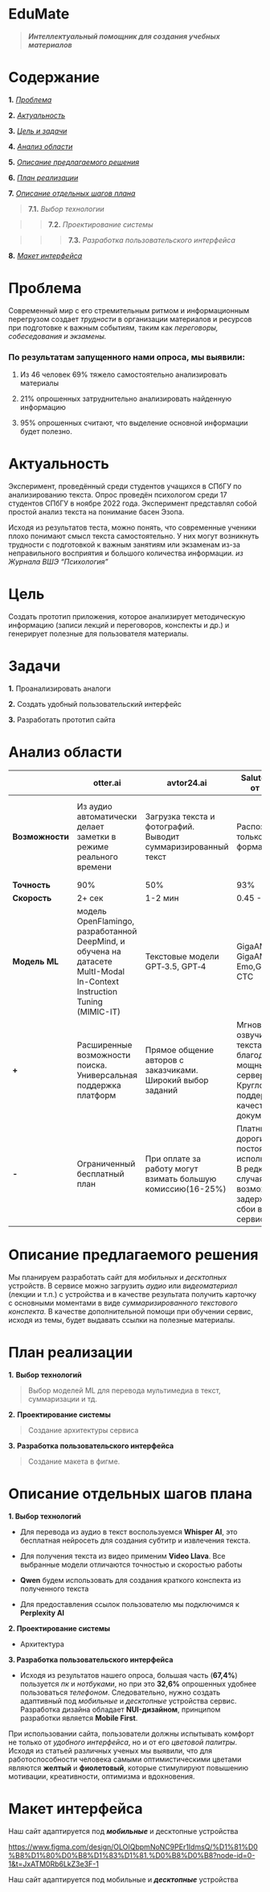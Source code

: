 
# EduMate

>***Интеллектуальный помощник для создания учебных материалов***

# **Содержание**

**1.** *[Проблема](https://github.com/cerais/EduMate/blob/main/README.md#:~:text=8.%20%D0%9C%D0%B0%D0%BA%D0%B5%D1%82%20%D0%B8%D0%BD%D1%82%D0%B5%D1%80%D1%84%D0%B5%D0%B9%D1%81%D0%B0-,%D0%9F%D1%80%D0%BE%D0%B1%D0%BB%D0%B5%D0%BC%D0%B0,-%D0%A1%D0%BE%D0%B2%D1%80%D0%B5%D0%BC%D0%B5%D0%BD%D0%BD%D1%8B%D0%B9%20%D0%BC%D0%B8%D1%80%20%D1%81)*

**2.** *[Актуальность](https://github.com/cerais/EduMate/blob/main/README.md#%D0%B0%D0%BA%D1%82%D1%83%D0%B0%D0%BB%D1%8C%D0%BD%D0%BE%D1%81%D1%82%D1%8C:~:text=%D0%B8%D0%BD%D1%84%D0%BE%D1%80%D0%BC%D0%B0%D1%86%D0%B8%D0%B8%20%D0%B1%D1%83%D0%B4%D0%B5%D1%82%20%D0%BF%D0%BE%D0%BB%D0%B5%D0%B7%D0%BD%D0%BE.-,%D0%90%D0%BA%D1%82%D1%83%D0%B0%D0%BB%D1%8C%D0%BD%D0%BE%D1%81%D1%82%D1%8C,-%D0%AD%D0%BA%D1%81%D0%BF%D0%B5%D1%80%D0%B8%D0%BC%D0%B5%D0%BD%D1%82,%20%D0%BF%D1%80%D0%BE%D0%B2%D0%B5%D0%B4%D1%91%D0%BD%D0%BD%D1%8B%D0%B9%20%D1%81%D1%80%D0%B5%D0%B4%D0%B8)*

**3.** *[Цель и задачи](%28https://github.com/cerais/EduMate/blob/main/README.md#%D0%B0%D0%BA%D1%82%D1%83%D0%B0%D0%BB%D1%8C%D0%BD%D0%BE%D1%81%D1%82%D1%8C:~:text=%D0%96%D1%83%D1%80%D0%BD%D0%B0%D0%BB%D0%B0%20%D0%92%D0%A8%D0%AD%20%E2%80%9C%D0%9F%D1%81%D0%B8%D1%85%D0%BE%D0%BB%D0%BE%D0%B3%D0%B8%D1%8F%E2%80%9D-,%D0%A6%D0%B5%D0%BB%D1%8C,-%D0%A1%D0%BE%D0%B7%D0%B4%D0%B0%D1%82%D1%8C%20%D0%BF%D1%80%D0%BE%D1%82%D0%BE%D1%82%D0%B8%D0%BF%20%D0%BF%D1%80%D0%B8%D0%BB%D0%BE%D0%B6%D0%B5%D0%BD%D0%B8%D1%8F%29)*

**4.** *[Анализ области](https://github.com/cerais/EduMate/blob/main/README.md#%D0%B0%D0%BA%D1%82%D1%83%D0%B0%D0%BB%D1%8C%D0%BD%D0%BE%D1%81%D1%82%D1%8C:~:text=%D0%A0%D0%B0%D0%B7%D1%80%D0%B0%D0%B1%D0%BE%D1%82%D0%B0%D1%82%D1%8C%20%D0%BF%D1%80%D0%BE%D1%82%D0%BE%D1%82%D0%B8%D0%BF%20%D1%81%D0%B0%D0%B9%D1%82%D0%B0-,%D0%90%D0%BD%D0%B0%D0%BB%D0%B8%D0%B7%20%D0%BE%D0%B1%D0%BB%D0%B0%D1%81%D1%82%D0%B8,-otter.ai)*

**5.** *[Описание предлагаемого решения](https://github.com/cerais/EduMate/blob/main/README.md#%D0%B0%D0%BA%D1%82%D1%83%D0%B0%D0%BB%D1%8C%D0%BD%D0%BE%D1%81%D1%82%D1%8C:~:text=%D0%BA%D0%BE%D0%BB-%D0%B2%D0%B0%20%D1%81%D0%B8%D0%BC%D0%B2%D0%BE%D0%BB%D0%BE%D0%B2-,%D0%9E%D0%BF%D0%B8%D1%81%D0%B0%D0%BD%D0%B8%D0%B5%20%D0%BF%D1%80%D0%B5%D0%B4%D0%BB%D0%B0%D0%B3%D0%B0%D0%B5%D0%BC%D0%BE%D0%B3%D0%BE%20%D1%80%D0%B5%D1%88%D0%B5%D0%BD%D0%B8%D1%8F,-%D0%9C%D1%8B%20%D0%BF%D0%BB%D0%B0%D0%BD%D0%B8%D1%80%D1%83%D0%B5%D0%BC%20%D1%80%D0%B0%D0%B7%D1%80%D0%B0%D0%B1%D0%BE%D1%82%D0%B0%D1%82%D1%8C)*

**6.** *[План реализации](https://github.com/cerais/EduMate/blob/main/README.md#%D0%B0%D0%BA%D1%82%D1%83%D0%B0%D0%BB%D1%8C%D0%BD%D0%BE%D1%81%D1%82%D1%8C:~:text=%D0%BD%D0%B0%20%D0%BF%D0%BE%D0%BB%D0%B5%D0%B7%D0%BD%D1%8B%D0%B5%20%D0%BC%D0%B0%D1%82%D0%B5%D1%80%D0%B8%D0%B0%D0%BB%D1%8B.-,%D0%9F%D0%BB%D0%B0%D0%BD%20%D1%80%D0%B5%D0%B0%D0%BB%D0%B8%D0%B7%D0%B0%D1%86%D0%B8%D0%B8,-1.%20%D0%92%D1%8B%D0%B1%D0%BE%D1%80)*

**7.** *[Описание отдельных шагов плана](https://github.com/cerais/EduMate/blob/main/README.md#%D0%B0%D0%BA%D1%82%D1%83%D0%B0%D0%BB%D1%8C%D0%BD%D0%BE%D1%81%D1%82%D1%8C:~:text=%D0%BC%D0%B0%D0%BA%D0%B5%D1%82%D0%B0%20%D0%B2%20%D1%84%D0%B8%D0%B3%D0%BC%D0%B5.-,%D0%9E%D0%BF%D0%B8%D1%81%D0%B0%D0%BD%D0%B8%D0%B5%20%D0%BE%D1%82%D0%B4%D0%B5%D0%BB%D1%8C%D0%BD%D1%8B%D1%85%20%D1%88%D0%B0%D0%B3%D0%BE%D0%B2%20%D0%BF%D0%BB%D0%B0%D0%BD%D0%B0,-1.%20%D0%92%D1%8B%D0%B1%D0%BE%D1%80%20%D1%82%D0%B5%D1%85%D0%BD%D0%BE%D0%BB%D0%BE%D0%B3%D0%B8%D0%B9)*

>**7.1.** *Выбор технологии*

>>**7.2.** *Проектирование системы*

>>>**7.3.** *Разработка пользовательского интерфейса*

**8.** *[Макет интерфейса](https://github.com/cerais/EduMate/blob/main/README.md#%D0%B0%D0%BA%D1%82%D1%83%D0%B0%D0%BB%D1%8C%D0%BD%D0%BE%D1%81%D1%82%D1%8C:~:text=%D0%BE%D0%BF%D1%82%D0%B8%D0%BC%D0%B8%D0%B7%D0%BC%D0%B0%20%D0%B8%20%D0%B2%D0%B4%D0%BE%D1%85%D0%BD%D0%BE%D0%B2%D0%B5%D0%BD%D0%B8%D1%8F.-,%D0%9C%D0%B0%D0%BA%D0%B5%D1%82%20%D0%B8%D0%BD%D1%82%D0%B5%D1%80%D1%84%D0%B5%D0%B9%D1%81%D0%B0,-%D0%9D%D0%B0%D1%88%20%D1%81%D0%B0%D0%B9%D1%82%20%D0%B0%D0%B4%D0%B0%D0%BF%D1%82%D0%B8%D1%80%D1%83%D0%B5%D1%82%D1%81%D1%8F)*

# **Проблема**

Современный мир с его стремительным ритмом и информационным перегрузом создает *трудности* в организации материалов и ресурсов при подготовке к важным событиям, таким как *переговоры, собеседования и экзамены.*

### По результатам запущенного нами опроса, мы выявили:

 1.  Из 46 человек 69% тяжело самостоятельно анализировать материалы 

 2.  21% опрошенных затруднительно анализировать найденную информацию 

 3.  95% опрошенных считают, что выделение основной информации будет полезно.

# **Актуальность**

Эксперимент, проведённый среди студентов учащихся в СПбГУ по анализированию текста. Опрос проведён психологом среди 17 студентов СПбГУ в ноябре 2022 года. Эксперимент представлял собой простой анализ текста на понимание басен Эзопа.

Исходя из результатов теста, можно понять, что современные ученики плохо понимают смысл текста самостоятельно. У них могут возникнуть трудности с подготовкой к важным занятиям или экзаменам из-за неправильного восприятия и большого количества информации.
 *из Журнала ВШЭ “Психология”*


# **Цель**

Создать прототип приложения, которое анализирует методическую информацию (записи лекций и переговоров, конспекты и др.) и генерирует полезные для пользователя материалы.

# **Задачи**

**1.** Проанализировать аналоги 

**2.** Создать удобный пользовательский интерфейс 

**3.** Разработать прототип сайта

# **Анализ области**

|                |otter.ai    |avtor24.ai              |SaluteSpeech от сбера        |quillionz                     |
|----------------|----------|---------------|--------------|----------|
|**Возможности**| Из аудио автоматически делает заметки в режиме реального времени          | Загрузка текста и фотографий. Выводит суммаризированный текст           |Распознает только мп3-формат |Автоматически генерирует вопросы для понимания текста, используя ИИ и машинное обучение
|**Точность**          |90%           |50%          |93% |97% |
|**Скорость**          |2+ сек|1-2 мин|0.45 - 13.8 сек |5-6 сек |
|**Модель ML**|модель OpenFlamingo, разработанной DeepMind, и обучена на датасете MultI-Modal In-Context Instruction Tuning (MIMIC-IT)|Текстовые модели GPT‑3.5, GPT‑4|GigaAM, GigaAM - Emo,GigaAM - CTC |GPT‑3.5 |
|**+**| Расширенные возможности поиска. Универсальная поддержка платформ|Прямое общение авторов с заказчиками. Широкий выбор заданий|Мгновенное озвучивание текста благодаря мощным серверам.  Круглосуточная поддержка и качественная документация|Настраиваемые шаблоны вопросов(для точности содержания) |
|**-**| Ограниченный бесплатный план| При оплате за работу могут взимать большую комиссию(16-25%)|Платные услуги дорогие для постоянного использования. В редких случаях возможны задержки или сбои в работе сервиса | Ограничение кол-ва символов  |


# **Описание предлагаемого решения**

Мы планируем разработать сайт для *мобильных* и *десктопных* устройств. В сервисе можно загрузить *аудио* или *видеоматериал* (лекции и т.п.) с устройства и в качестве результата получить карточку с основными моментами в виде *суммаризированного текстового конспекта.*
В качестве дополнительной помощи при обучении сервис, исходя из темы, будет выдавать ссылки на полезные материалы.


# **План реализации**

**1.** **Выбор технологий**

>Выбор моделей ML для перевода мультимедиа в текст, суммаризации и тд.

**2.** **Проектирование системы**

>Создание архитектуры сервиса

**3.** **Разработка пользовательского интерфейса**

>Создание макета в фигме.

# **Описание отдельных шагов плана**

 **1. Выбор технологий**

- Для перевода из аудио в текст воспользуемся **Whisper AI**, это бесплатная нейросеть для создания субтитр и извлечения текста. 

- Для получения текста из видео применим **Video Llava**. Все выбранные модели отличаются точностью и скоростью работы

- **Qwen** будем использовать для создания краткого конспекта из полученного текста

- Для предоставления ссылок пользователю мы подключимся к **Perplexity AI**

 **2. Проектирование системы**

- Архитектура


 **3. Разработка пользовательского интерфейса**

- Исходя из результатов нашего опроса, большая часть (**67,4%**) пользуется *пк* и *нотбуками*, но при это **32,6%** опрошенных удобнее пользоваться *телефоном*. Следовательно, нужно создать адаптивный под *мобильные* и *десктопные* устройства сервис. Разработка дизайна обладает **NUI-дизайном**, принципом разработки является **Mobile First**.


При использовании сайта, пользователи должны испытывать комфорт не только от *удобного интерфейса*, но и от его *цветовой палитры*. Исходя из статьей различных ученых мы выявили, что для работоспособности человека самыми оптимистическими цветами являются **желтый** и **фиолетовый**, которые стимулируют повышению мотивации, креативности, оптимизма и вдохновения.

# **Макет интерфейса**

Наш сайт адаптируется под ***мобильные*** и десктопные устройства

https://www.figma.com/design/OLOIQbpmNoNC9PEr1IdmsQ/%D1%81%D0%B8%D1%80%D0%B8%D1%83%D1%81.%D0%B8%D0%B8?node-id=0-1&t=JxATM0Rb6LkZ3e3F-1

Наш сайт адаптируется под мобильные и ***десктопные*** устройства
